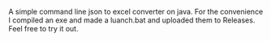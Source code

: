 A simple command line json to excel converter on java. For the convenience I compiled an exe and made a luanch.bat and uploaded them to Releases. Feel free to try it out.
